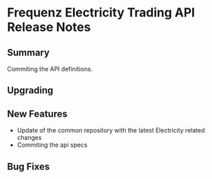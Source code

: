 # Frequenz Electricity Trading API Release Notes

## Summary

Commiting the API definitions.

## Upgrading

<!-- Here goes notes on how to upgrade from previous versions, including deprecations and what they should be replaced with -->

## New Features

- Update of the common repository with the latest Electricity related changes
- Commiting the api specs

## Bug Fixes

<!-- Here goes notable bug fixes that are worth a special mention or explanation -->
